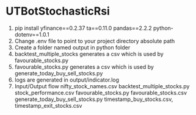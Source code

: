 # UTBotStochasticRsi
1. pip install yfinance==0.2.37 ta==0.11.0 pandas==2.2.2 python-dotenv==1.0.1
2. Change .env file to point to your project directory absolute path
3. Create a folder named output in python folder
4. backtest_multiple_stocks generates a csv which is used by favourable_stocks.py
5. favourable_stocks.py generates a csv which is used by generate_today_buy_sell_stocks.py
6. logs are generated in output/indicator.log
7. Input/Output flow
    nifty_stock_names.csv
        backtest_multiple_stocks.py
            stock_performance.csv
                favourable_stocks.py
                    favourable_stocks.csv
                        generate_today_buy_sell_stocks.py
                            timestamp_buy_stocks.csv, timestamp_exit_stocks.csv

